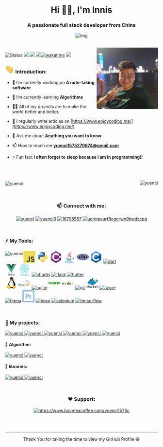 <h1 align="center">Hi 👋😃, I'm Innis</h1>
<h3 align="center">A passionate full stack developer from China</h3>

<p  align="center"><img  alt="img" src="https://github.com/yuenci/yuenci/blob/output/github-contribution-grid-snake.gif" /></p>

<br>

<img align="right" alt="img" src="https://github.com/yuenci/yuenci.github.io/blob/main/img/profile_pic_Innis.png" width="40%" height="auto" />


![Status](https://img.shields.io/badge/status-up-brightgreen) ![](https://img.shields.io/badge/Relationship-Single-red) ![](https://img.shields.io/static/v1?label=wechat&message=InnisYu&color=7BB32E&logo=wechat) ![](https://visitor-badge.glitch.me/badge?page_id=github.com/yuenci)[![wakatime](https://wakatime.com/badge/user/917f9d6f-623b-44a8-bc24-2c28bd0fd00c.svg)](https://wakatime.com/@917f9d6f-623b-44a8-bc24-2c28bd0fd00c) ![](https://img.shields.io/github/followers/yuenci?style=social)



<h3 align="left">
     <img src="https://raw.githubusercontent.com/ABSphreak/ABSphreak/master/gifs/Hi.gif" width="30px">
    Introduction:

</h3>

- 🔭 I’m currently working on **A note-taking software**

- 🌱 I’m currently learning **Algorithms**

- 👨‍💻 All of my projects are to make the world  better and better.

- 📝 I regularly write articles on [https://www.enjoycoding.me/](https://www.enjoycoding.me/)

- 💬 Ask me about **Anything you want to know**

- 📫 How to reach me **yuenci1575270674@gmail.com**

- ⚡ Fun fact **I often forget to sleep because I am in programming!!**

<br>

<br>


<p>
<a><img align="center" src="https://github-readme-stats.vercel.app/api?username=yuenci&show_icons=true&locale=en" alt="yuenci" /></a>  
<a><img align="right" src="https://github-readme-streak-stats.herokuapp.com/?user=yuenci&" alt="yuenci" /></a>  
</p>  

<br>


<h3 align="center">📫 Connect with me:</h3>
<p align="center">
<a href="https://codepen.io/yuenci" target="blank"><img align="center" src="https://raw.githubusercontent.com/rahuldkjain/github-profile-readme-generator/master/src/images/icons/Social/codepen.svg" alt="yuenci" height="30" width="40" /></a>
<a href="https://twitter.com/yuenci3" target="blank"><img align="center" src="https://raw.githubusercontent.com/rahuldkjain/github-profile-readme-generator/master/src/images/icons/Social/twitter.svg" alt="yuenci3" height="30" width="40" /></a>
<a href="https://stackoverflow.com/users/16795557" target="blank"><img align="center" src="https://raw.githubusercontent.com/rahuldkjain/github-profile-readme-generator/master/src/images/icons/Social/stack-overflow.svg" alt="16795557" height="30" width="40" /></a>
<a href="https://www.youtube.com/c/ucrmpxurf8ogcrwn9kwdzcpq" target="blank"><img align="center" src="https://raw.githubusercontent.com/rahuldkjain/github-profile-readme-generator/master/src/images/icons/Social/youtube.svg" alt="ucrmpxurf8ogcrwn9kwdzcpq" height="30" width="40" /></a>
</p>


<br>



<h3 align="left">⚡ My Tools:</h3>
<p><img align="left" src="https://github-readme-stats.vercel.app/api/top-langs?username=yuenci&show_icons=true&locale=en&layout=compact" alt="yuenci" /></p>  

<p align="left">
    <a href="https://developer.mozilla.org/en-US/docs/Web/JavaScript" target="_blank" rel="noreferrer">
        <img src="https://raw.githubusercontent.com/devicons/devicon/master/icons/javascript/javascript-original.svg"
            alt="javascript" width="40" height="40" /></a>
    <a href="https://www.python.org" target="_blank" rel="noreferrer">
        <img src="https://raw.githubusercontent.com/devicons/devicon/master/icons/python/python-original.svg"
            alt="python" width="40" height="40" /></a>
    <a href="https://www.w3schools.com/cs/" target="_blank" rel="noreferrer">
        <img src="https://raw.githubusercontent.com/devicons/devicon/master/icons/csharp/csharp-original.svg"
            alt="csharp" width="40" height="40" /></a>
    <a href="https://www.java.com" target="_blank" rel="noreferrer">
        <img src="https://raw.githubusercontent.com/devicons/devicon/master/icons/java/java-original.svg" alt="java"
            width="40" height="40" /></a>
    <a href="https://www.php.net" target="_blank" rel="noreferrer">
        <img src="https://raw.githubusercontent.com/devicons/devicon/master/icons/php/php-original.svg" alt="php"
            width="40" height="40" /></a>
    <a href="https://www.cprogramming.com/" target="_blank" rel="noreferrer">
        <img src="https://raw.githubusercontent.com/devicons/devicon/master/icons/c/c-original.svg" alt="c" width="40"
            height="40" /></a>
    <a href="https://dart.dev" target="_blank" rel="noreferrer">
        <img src="https://www.vectorlogo.zone/logos/dartlang/dartlang-icon.svg" alt="dart" width="40" height="40" /></a>
    <br>
    <a href="https://vuejs.org/" target="_blank" rel="noreferrer">
        <img src="https://raw.githubusercontent.com/devicons/devicon/master/icons/vuejs/vuejs-original-wordmark.svg"
            alt="vuejs" width="40" height="40" /></a>
    <a href="https://reactjs.org/" target="_blank" rel="noreferrer">
        <img src="https://raw.githubusercontent.com/devicons/devicon/master/icons/react/react-original-wordmark.svg"
            alt="react" width="40" height="40" /></a>
    <a href="https://www.chartjs.org" target="_blank" rel="noreferrer">
        <img src="https://www.chartjs.org/media/logo-title.svg" alt="chartjs" width="40" height="40" /></a>
    <a href="https://flask.palletsprojects.com/" target="_blank" rel="noreferrer">
        <img src="https://www.vectorlogo.zone/logos/pocoo_flask/pocoo_flask-icon.svg" alt="flask" width="40"
            height="40" /></a>
    <a href="https://flutter.dev" target="_blank" rel="noreferrer">
        <img src="https://www.vectorlogo.zone/logos/flutterio/flutterio-icon.svg" alt="flutter" width="40"
            height="40" /></a>
    <br>
    <a href="https://www.linux.org/" target="_blank" rel="noreferrer">
        <img src="https://raw.githubusercontent.com/devicons/devicon/master/icons/linux/linux-original.svg" alt="linux"
            width="40" height="40" /></a>
    <a href="https://www.mysql.com/" target="_blank" rel="noreferrer">
        <img src="https://raw.githubusercontent.com/devicons/devicon/master/icons/mysql/mysql-original-wordmark.svg"
            alt="mysql" width="40" height="40" /></a>
    <a href="https://www.sqlite.org/" target="_blank" rel="noreferrer">
        <img src="https://www.vectorlogo.zone/logos/sqlite/sqlite-icon.svg" alt="sqlite" width="40" height="40" /></a>
    <a href="https://www.nginx.com" target="_blank" rel="noreferrer">
        <img src="https://raw.githubusercontent.com/devicons/devicon/master/icons/nginx/nginx-original.svg" alt="nginx"
            width="40" height="40" /></a>
    <a href="https://nodejs.org" target="_blank" rel="noreferrer">
        <img src="https://raw.githubusercontent.com/devicons/devicon/master/icons/nodejs/nodejs-original-wordmark.svg"
            alt="nodejs" width="40" height="40" /></a>
    <a href="https://git-scm.com/" target="_blank" rel="noreferrer">
        <img src="https://www.vectorlogo.zone/logos/git-scm/git-scm-icon.svg" alt="git" width="40" height="40" /></a>
    <a href="https://www.docker.com/" target="_blank" rel="noreferrer">
        <img src="https://raw.githubusercontent.com/devicons/devicon/master/icons/docker/docker-original-wordmark.svg"
            alt="docker" width="40" height="40" /></a>
    <a href="https://azure.microsoft.com/en-in/" target="_blank" rel="noreferrer">
        <img src="https://www.vectorlogo.zone/logos/microsoft_azure/microsoft_azure-icon.svg" alt="azure" width="40"
            height="40" /></a>
    <br>
    <a href="https://www.figma.com/" target="_blank" rel="noreferrer">
        <img src="https://www.vectorlogo.zone/logos/figma/figma-icon.svg" alt="figma" width="40" height="40" /></a>
    <a href="https://www.photoshop.com/en" target="_blank" rel="noreferrer">
        <img src="https://raw.githubusercontent.com/devicons/devicon/master/icons/photoshop/photoshop-line.svg"
            alt="photoshop" width="40" height="40" /></a>
    <a href="hexo.io/" target="_blank" rel="noreferrer">
        <img src="https://www.vectorlogo.zone/logos/hexoio/hexoio-icon.svg" alt="hexo" width="40" height="40" /></a>
    <a href="https://www.selenium.dev" target="_blank" rel="noreferrer">
        <img src="https://raw.githubusercontent.com/detain/svg-logos/780f25886640cef088af994181646db2f6b1a3f8/svg/selenium-logo.svg"
            alt="selenium" width="40" height="40" /></a>
    <a href="https://www.tensorflow.org" target="_blank" rel="noreferrer">
        <img src="https://www.vectorlogo.zone/logos/tensorflow/tensorflow-icon.svg" alt="tensorflow" width="40"
            height="40" /></a>
</p>

<br>


<h3 align="left">🚀 My projects:</h3>

<p align="left">
     <a align="left" href="https://github.com/yuenci/Java-Car-Rental-System" target="_blank" >
        <img src="https://github-readme-stats.vercel.app/api/pin?username=yuenci&repo=Java-Car-Rental-System" alt="yuenci" />
    </a>  
     <a align="left" href="https://github.com/yuenci/NFTarts" target="_blank" >
        <img src="https://github-readme-stats.vercel.app/api/pin?username=yuenci&repo=NFTarts" alt="yuenci" />
    </a>  
    <a align="left" href="https://github.com/yuenci/Laptop-Repair-Services-Management-System" target="_blank" >
        <img src="https://github-readme-stats.vercel.app/api/pin?username=yuenci&repo=Laptop-Repair-Services-Management-System" alt="yuenci" />
    </a>  
    <a align="left" href="https://github.com/yuenci/What-does-this-code-mean" target="_blank" >
        <img src="https://github-readme-stats.vercel.app/api/pin?username=yuenci&repo=What-does-this-code-mean" alt="yuenci" />
    </a>  
     <a align="left" href="https://github.com/yuenci/Sportman" target="_blank" >
        <img src="https://github-readme-stats.vercel.app/api/pin?username=yuenci&repo=Sportman" alt="yuenci" />
    </a>  
     <a align="left" href="https://github.com/yuenci/Github-Issues-Collector" target="_blank" >
        <img src="https://github-readme-stats.vercel.app/api/pin?username=yuenci&repo=Github-Issues-Collector" alt="yuenci" />
    </a>  
</p>  

<!-- <p  align="left">
    <a align="left">
        <img  src="https://github-readme-stats.vercel.app/api/pin?username=yuenci&repo=Laptop-Repair-Services-Management-System" alt="yuenci" />
    </a>  
    <a align="left">
        <img  src="https://github-readme-stats.vercel.app/api/pin?username=yuenci&repo=Laptop-Repair-Services-Management-System" alt="yuenci" />
    </a>  
</p>   -->

<h4 align="left">🌊 Algorithm:</h4>
<p align="left">
    <a align="left" href="https://github.com/yuenci/Java-Median-Cut" target="_blank" >
        <img src="https://github-readme-stats.vercel.app/api/pin?username=yuenci&repo=Java-Median-Cut" alt="yuenci" />
    </a>  
    <a align="left" href="https://github.com/yuenci/Rete-algorithm" target="_blank" >
        <img src="https://github-readme-stats.vercel.app/api/pin?username=yuenci&repo=Rete-algorithm" alt="yuenci" />
    </a>  
</p>  

<h4 align="left">🔧 libraries:</h4>
<p align="left">
    <a align="left" href="https://github.com/yuenci/Firebase-Api-Encapsulation" target="_blank" >
        <img src="https://github-readme-stats.vercel.app/api/pin?username=yuenci&repo=Firebase-Api-Encapsulation" alt="yuenci" />
    </a>  
    <a align="left" href="https://github.com/yuenci/sqlParser-SQL2TXT" target="_blank" >
        <img src="https://github-readme-stats.vercel.app/api/pin?username=yuenci&repo=sqlParser-SQL2TXT" alt="yuenci" />
    </a>  
</p>  




<br>

<h3 align="center">❤️ Support:</h3>

<p align="center"><a href="https://www.buymeacoffee.com/yuenci1575c"> <img align="center" src="https://cdn.buymeacoffee.com/buttons/v2/default-yellow.png" height="50" width="210" alt="https://www.buymeacoffee.com/yuenci1575c" /></a></p><br><br>

---
<p align="center">Thank You for taking the time to view my GitHub Profile 😄<p>



